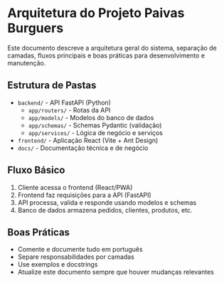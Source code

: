 # Arquitetura do Projeto Paivas Burguers

Este documento descreve a arquitetura geral do sistema, separação de camadas, fluxos principais e boas práticas para desenvolvimento e manutenção.

## Estrutura de Pastas

- `backend/` - API FastAPI (Python)
  - `app/routers/` - Rotas da API
  - `app/models/` - Modelos do banco de dados
  - `app/schemas/` - Schemas Pydantic (validação)
  - `app/services/` - Lógica de negócio e serviços
- `frontend/` - Aplicação React (Vite + Ant Design)
- `docs/` - Documentação técnica e de negócio

## Fluxo Básico

1. Cliente acessa o frontend (React/PWA)
2. Frontend faz requisições para a API (FastAPI)
3. API processa, valida e responde usando modelos e schemas
4. Banco de dados armazena pedidos, clientes, produtos, etc.

## Boas Práticas
- Comente e documente tudo em português
- Separe responsabilidades por camadas
- Use exemplos e docstrings
- Atualize este documento sempre que houver mudanças relevantes
